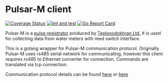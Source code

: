 Pulsar-M client
====

[![Coverage Status](https://coveralls.io/repos/github/srgsf/tvh-pulsar/badge.svg)](https://coveralls.io/github/srgsf/tvh-pulsar)
[![lint and test](https://github.com/srgsf/tvh-pulsar/actions/workflows/golint-ci.yaml/badge.svg)](https://github.com/srgsf/tvh-pulsar/actions/workflows/golint-ci.yaml)
[![Go Report Card](https://goreportcard.com/badge/github.com/srgsf/tvh-pulsar)](https://goreportcard.com/report/github.com/srgsf/tvh-pulsar)

Pulsar-M is a [pulse registrator](https://pulsarm.com/en/products/converters-pulsar/pulse-registrator-pulsar/) produced by [Teplovodokhran Ltd.](https://pulsarm.com/en)
It is used for collecting data from water meters with reed switch interface.

This is a golang wrapper for Pulsar-M communication protocol.
Originally Pulsar-M uses rs485 serial network for communicating, however this client requires rs485 to Ethernet converter for connection.
Commands are translated via tcp connection.

Communication protocol details can be found [here](protocol_pulsar_m_en.pdf) or [here](protocol_pulsar_m_ru.pdf)
